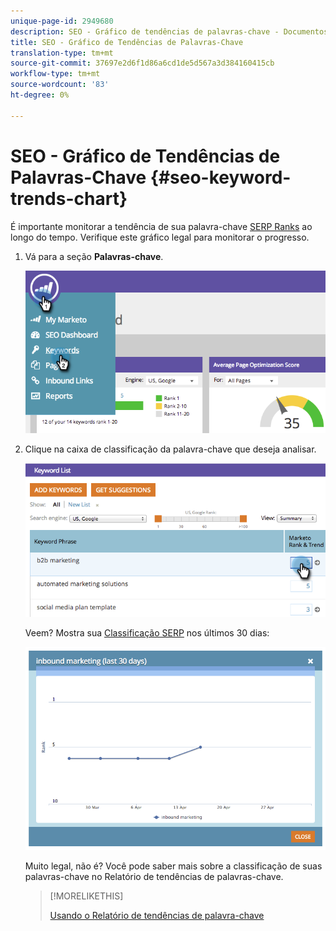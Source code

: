 ```yaml
---
unique-page-id: 2949680
description: SEO - Gráfico de tendências de palavras-chave - Documentos do Marketing - Documentação do produto
title: SEO - Gráfico de Tendências de Palavras-Chave
translation-type: tm+mt
source-git-commit: 37697e2d6f1d86a6cd1de5d567a3d384160415cb
workflow-type: tm+mt
source-wordcount: '83'
ht-degree: 0%

---
```



# SEO - Gráfico de Tendências de Palavras-Chave {#seo-keyword-trends-chart}

É importante monitorar a tendência de sua palavra-chave [SERP Ranks](/help/marketo/product-docs/additional-apps/seo/understanding-seo/understanding-search-engine-optimization.md) ao longo do tempo. Verifique este gráfico legal para monitorar o progresso.

1. Vá para a seção **Palavras-chave**.

   ![](assets/image2014-9-18-12-3a5-3a7.png)

1. Clique na caixa de classificação da palavra-chave que deseja analisar.

   ![](assets/image2014-9-18-12-3a5-3a11.png)

   Veem? Mostra sua [Classificação SERP](/help/marketo/product-docs/additional-apps/seo/understanding-seo/understanding-search-engine-optimization.md) nos últimos 30 dias:

   ![](assets/image2014-9-18-12-3a5-3a14.png)

   Muito legal, não é? Você pode saber mais sobre a classificação de suas palavras-chave no Relatório de tendências de palavras-chave.

   >[!MORELIKETHIS]
   >
   >[Usando o Relatório de tendências de palavra-chave](../../../../product-docs/additional-apps/seo/reports/seo-use-the-keyword-trends-report.md)

